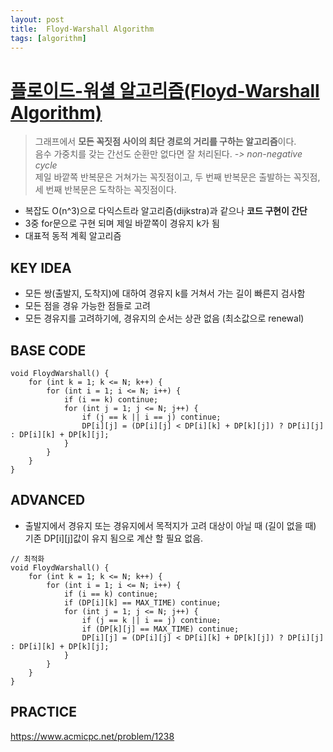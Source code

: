 ```yaml
---
layout: post
title:  Floyd-Warshall Algorithm
tags: [algorithm] 
---
```


# [플로이드-워셜 알고리즘(Floyd-Warshall Algorithm)](https://ko.wikipedia.org/wiki/%ED%94%8C%EB%A1%9C%EC%9D%B4%EB%93%9C-%EC%9B%8C%EC%85%9C_%EC%95%8C%EA%B3%A0%EB%A6%AC%EC%A6%98)
> 그래프에서 **모든 꼭짓점 사이의 최단 경로의 거리를 구하는 알고리즘**이다.  
> 음수 가중치를 갖는 간선도 순환만 없다면 잘 처리된다. *-> non-negative cycle*  
> 제일 바깥쪽 반복문은 거쳐가는 꼭짓점이고, 두 번째 반복문은 출발하는 꼭짓점,  
> 세 번째 반복문은 도착하는 꼭짓점이다.

- 복잡도 O(n^3)으로 다익스트라 알고리즘(dijkstra)과 같으나 **코드 구현이 간단**
- 3중 for문으로 구현 되며 제일 바깥쪽이 경유지 k가 됨
- 대표적 동적 계획 알고리즘    

## KEY IDEA
- 모든 쌍(출발지, 도착지)에 대하여 경유지 k를 거쳐서 가는 길이 빠른지 검사함
- 모든 점을 경유 가능한 점들로 고려
- 모든 경유지를 고려하기에, 경유지의 순서는 상관 없음 (최소값으로 renewal) 


## BASE CODE
```
void FloydWarshall() {
    for (int k = 1; k <= N; k++) {
        for (int i = 1; i <= N; i++) {
            if (i == k) continue;        
            for (int j = 1; j <= N; j++) {
                if (j == k || i == j) continue;
                DP[i][j] = (DP[i][j] < DP[i][k] + DP[k][j]) ? DP[i][j] : DP[i][k] + DP[k][j];
            }
        }
    }
}
``` 

## ADVANCED
- 출발지에서 경유지 또는 경유지에서 목적지가 고려 대상이 아닐 때 (길이 없을 때)  
  기존 DP[i][j]값이 유지 됨으로 계산 할 필요 없음.

```
// 최적화
void FloydWarshall() {
    for (int k = 1; k <= N; k++) {
        for (int i = 1; i <= N; i++) {
            if (i == k) continue;        
            if (DP[i][k] == MAX_TIME) continue;
            for (int j = 1; j <= N; j++) {
                if (j == k || i == j) continue;
                if (DP[k][j] == MAX_TIME) continue;
                DP[i][j] = (DP[i][j] < DP[i][k] + DP[k][j]) ? DP[i][j] : DP[i][k] + DP[k][j];
            }
        }
    }
}
``` 

## PRACTICE
<https://www.acmicpc.net/problem/1238>
